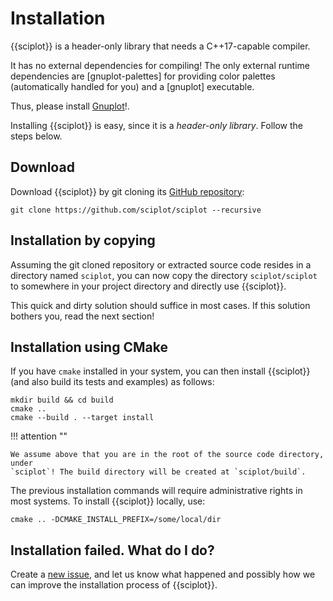 # Installation

{{sciplot}} is a header-only library that needs a C++17-capable compiler.

It has no external dependencies for compiling! The only external runtime dependencies are [gnuplot-palettes] for providing color palettes (automatically handled for you) and a [gnuplot] executable.

Thus, please install [Gnuplot](http://www.gnuplot.info/)!.

Installing {{sciplot}} is easy, since it is a *header-only library*. Follow the steps below.

## Download

Download {{sciplot}} by git cloning its [GitHub repository][github]:

~~~
git clone https://github.com/sciplot/sciplot --recursive
~~~

## Installation by copying

Assuming the git cloned repository or extracted source code resides in a
directory named `sciplot`, you can now copy the directory `sciplot/sciplot`
to somewhere in your project directory and directly use {{sciplot}}.

This quick and dirty solution should suffice in most cases. If this solution
bothers you, read the next section!

## Installation using CMake

If you have `cmake` installed in your system, you can then install {{sciplot}}
(and also build its tests and examples) as follows:

~~~
mkdir build && cd build
cmake ..
cmake --build . --target install
~~~

!!! attention ""

    We assume above that you are in the root of the source code directory, under
    `sciplot`! The build directory will be created at `sciplot/build`.

The previous installation commands will require administrative rights in most
systems. To install {{sciplot}} locally, use:

~~~
cmake .. -DCMAKE_INSTALL_PREFIX=/some/local/dir
~~~


[github]: https://github.com/sciplot/sciplot
[zip]: https://github.com/sciplot/sciplot/archive/master.zip

## Installation failed. What do I do?

Create a [new issue][issues], and let us know what happened and possibly how we
can improve the installation process of {{sciplot}}.

[issues]: https://github.com/sciplot/sciplot/issues/new
